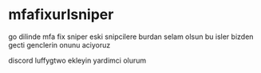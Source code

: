 # mfafixurlsniper
go dilinde mfa fix sniper eski snipcilere burdan selam olsun bu isler bizden gecti genclerin onunu aciyoruz


discord luffygtwo ekleyin yardimci olurum
